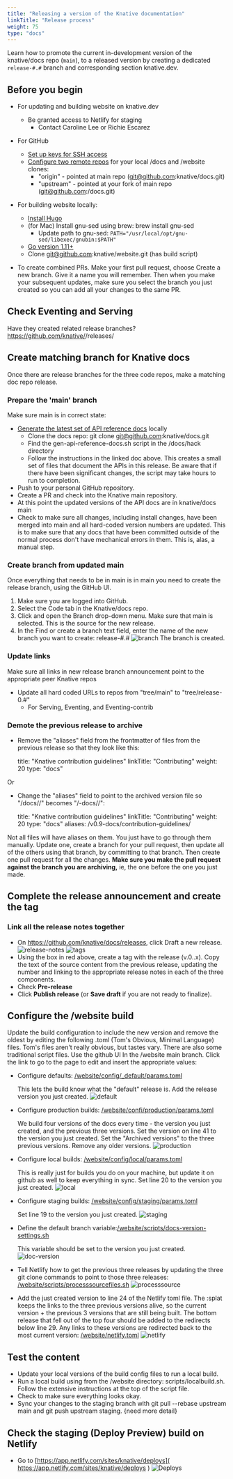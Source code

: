 ```yaml
---
title: "Releasing a version of the Knative documentation"
linkTitle: "Release process"
weight: 75
type: "docs"
---
```


Learn how to promote the current in-development version of the knative/docs
repo (`main`), to a released version by creating a dedicated `release-#.#`
branch and corresponding section knative.dev.

## Before you begin

* For updating and building website on knative.dev
   *  Be granted access to Netlify for staging
        * Contact Caroline Lee or Richie Escarez

* For GitHub
   * [Set up keys for SSH access](https://docs.github.com/en/github/authenticating-to-github/connecting-to-github-with-ssh)
   * [Configure two remote repos](https://articles.assembla.com/en/articles/1136998-how-to-add-a-new-remote-to-your-git-repo) for your local /docs and /website clones:
      * "origin" - pointed at main repo (git@github.com:knative/docs.git)
      * "upstream" - pointed at your fork of main repo (git@github.com:<your fork>/docs.git)

* For building website locally:
   * [Install Hugo](https://www.docsy.dev/docs/getting-started/#install-hugo)
   * (for Mac) Install gnu-sed using brew:  brew install gnu-sed
      * Update path to gnu-sed: `PATH="/usr/local/opt/gnu-sed/libexec/gnubin:$PATH"`
   * [Go version 1.11+](https://golang.org/dl/)
   * Clone git@github.com:knative/website.git (has build script)
* To create combined PRs.
   Make your first pull request, choose Create a new branch.  Give it a name you will remember.
   Then when you make your subsequent updates, make sure you select the branch you just created so you can add all your
   changes to the same PR.

## Check Eventing and Serving

Have they created related release branches?
https://github.com/knative/<repo-name>/releases/

## Create matching branch for Knative docs
Once there are release branches for the three code repos, make a matching doc repo release.

### Prepare the 'main' branch
Make sure main is in correct state:
* [Generate the latest set of API reference docs](https://github.com/knative/docs/tree/main/docs/reference#updating-api-reference-docs-for-knative-maintainers) locally
  * Clone the docs repo: git clone git@github.com:knative/docs.git
  * Find the gen-api-reference-docs.sh script in the /docs/hack directory
  * Follow the instructions in the linked doc above. This creates a small set of files that document the APIs in this
    release. Be aware that if there have been significant changes, the script may take hours to run to completion.
*  Push to your personal GitHub repository.
*  Create a PR and check into the Knative main repository.
* At this point the updated versions of the API docs are in knative/docs main
* Check to make sure all changes, including install changes, have been merged into main and all hard-coded version numbers are updated. This is to make sure that any docs that have been committed outside of the normal process don't have mechanical errors in them. This is, alas, a manual step.

### Create branch from updated main
Once everything that needs to be in main is in main you need to create the release branch, using the GitHub UI.

1. Make sure you are logged into GitHub.
2. Select the Code tab in the Knative/docs repo.
3. Click and open the Branch drop-down menu. Make sure that main is selected. This is the source for the new release.
4. In the Find or create a branch text field, enter the name of the new branch you want to create: release-#.#
![branch](https://user-images.githubusercontent.com/35748459/87461583-804c4c80-c5c3-11ea-8105-f9b34988c9af.png)
The branch is created.

### Update links
Make sure all links in new release branch announcement point to the appropriate peer Knative repos
* Update all hard coded URLs to repos from "tree/main" to "tree/release-0.#"
  * For Serving, Eventing, and Eventing-contrib

### Demote the previous release to archive
* Remove the "aliases" field from the frontmatter of files from the previous release so that they look like this:

   title: "Knative contribution guidelines"
   linkTitle: "Contributing"
   weight: 20
   type: "docs"

Or

* Change the "aliases" field to point to the archived version file so  "/docs/<the file name>/" becomes "/<the archived version>-docs/<the file name>/":

   title: "Knative contribution guidelines"
   linkTitle: "Contributing"
   weight: 20
   type: "docs"
   aliases:
   /v0.9-docs/contribution-guidelines/

Not all files will have aliases on them.  You just have to go through them manually. Update one, create a branch for your pull request, then update all of the others using that branch, by committing to that branch. Then create one pull request for all the changes.  **Make sure you make the pull request against the branch you are archiving,** ie, the one before the one you just made.

## Complete the release announcement and create the tag

### Link all the release notes together
* On https://github.com/knative/docs/releases, click Draft a new release.
![release-notes](https://user-images.githubusercontent.com/35748459/87462834-61e75080-c5c5-11ea-83ec-94c556255db8.png)
![tags](https://user-images.githubusercontent.com/35748459/87462941-8e9b6800-c5c5-11ea-951b-2bacdb4061ec.png)
* Using the box in red above, create a tag with the release (v.0.<number>.x). Copy the text of the source content from the previous release, updating the number and linking to the appropriate release notes in each of the three components.
* Check **Pre-release**
* Click **Publish release** (or **Save draft** if you are not ready to finalize).

## Configure the /website build

Update the build configuration to include the new version and remove the oldest by editing the following .toml  (Tom's Obvious, Minimal Language) files.  Tom's files aren't really obvious, but tastes vary.  There are also some traditional script files. Use the github UI In the /website main branch.  Click the link to go to the page to edit and insert the appropriate
 values:

* Configure defaults: [/website/config/_default/params.toml](https://github.com/knative/website/blob/main/config/_default/params.toml)

  This lets the build know what the "default" release is.  Add the release version you just created.
![default](https://user-images.githubusercontent.com/35748459/87463577-81cb4400-c5c6-11ea-8a69-3023b07adba0.png)
* Configure production builds: [/website/confi/production/params.toml]( https://github.com/knative/website/blob/main/config/production/params.toml)

  We build four versions of the docs every time - the version you just created, and the previous three versions.
  Set the version on line 41 to the version you just created. Set the "Archived versions" to the three previous versions.
  Remove any older versions.
![production](https://user-images.githubusercontent.com/35748459/87464225-9cea8380-c5c7-11ea-8f31-fe7872cad81d.png)
* Configure local builds: [/website/config/local/params.toml]()

  This is really just for builds you do on your machine, but update it on github as well to keep everything in sync. Set line 20
   to the version you just created.
![local](https://user-images.githubusercontent.com/35748459/87464508-13878100-c5c8-11ea-840f-25e4ab80e372.png)
* Configure staging builds: [/website/config/staging/params.toml](https://github.com/knative/website/blob/main/config/staging/params.toml)

  Set line 19 to the version you just created.
![staging](https://user-images.githubusercontent.com/35748459/87464866-afb18800-c5c8-11ea-9ce0-74331523d651.png)
* Define the default branch variable:[/website/scripts/docs-version-settings.sh](https://github.com/knative/website/blob/main/scripts/processsourcefiles.sh)

  This variable should be set to the version you just created.
![doc-version](https://user-images.githubusercontent.com/35748459/87465326-4bdb8f00-c5c9-11ea-95c7-8a9e3b8abecd.png)
* Tell Netlify how to get the previous three releases by updating the three git clone commands to point to those three releases: [/website/scripts/processsourcefiles.sh](https://github.com/knative/website/blob/main/scripts/processsourcefiles.sh)
![processsource](https://user-images.githubusercontent.com/35748459/87465528-ad9bf900-c5c9-11ea-8364-d391c1926332.png)

* Add the just created version to line 24 of the Netlify toml file.  The :splat keeps the links to the three previous versions
  alive, so the current version + the previous 3 versions that are still being built. The bottom release that fell out of the top
  four should be added to the redirects below line 29.  Any links to these versions are redirected back to the most current
  version: [/website/netlify.toml](https://github.com/knative/website/blob/main/netlify.toml)
![netlify](https://user-images.githubusercontent.com/35748459/87465963-54809500-c5ca-11ea-8372-3fbcfc965e20.png)

## Test the content
* Update your local versions of the build config files to run a local build.
* Run a local build using from the /website directory: scripts/localbuild.sh. Follow the extensive instructions at the top of the script file.
* Check to make sure everything looks okay.
* Sync your changes to the staging branch with git pull --rebase upstream main and git push upstream staging. {need more detail}

## Check the staging (Deploy Preview) build on Netlify
* Go to [https://app.netlify.com/sites/knative/deploys]( https://app.netlify.com/sites/knative/deploys
)
![Deploys](https://user-images.githubusercontent.com/35748459/87466537-44b58080-c5cb-11ea-9b0e-6f14679dbede.png)
